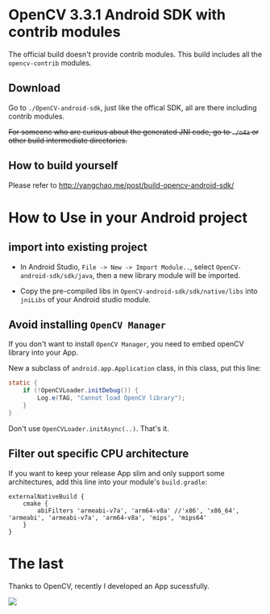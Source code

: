 # OpenCV 3.3.1 Android SDK with contrib modules

The official build doesn't provide contrib modules. This build includes all the `opencv-contrib` modules.

## Download

Go to `./OpenCV-android-sdk`, just like the offical SDK, all are there including contrib modules.

~~For someone who are curious about the generated JNI code, go to `./o4a` or other build intermediate directories.~~

## How to build yourself

Please refer to http://yangchao.me/post/build-opencv-android-sdk/

# How to Use in your Android project

## import into existing project

- In Android Studio, `File -> New -> Import Module..`, select `OpenCV-android-sdk/sdk/java`, then a new library module will be imported.

- Copy the pre-compiled libs in `OpenCV-android-sdk/sdk/native/libs` into `jniLibs` of your Android studio module.

## Avoid installing `OpenCV Manager`

If you don't want to install `OpenCV Manager`, you need to embed openCV library into your App.

New a subclass of `android.app.Application` class, in this class, put this line:

```java
static {
    if (!OpenCVLoader.initDebug()) {
        Log.e(TAG, "Cannot load OpenCV library");
    }
}
```

Don't use `OpenCVLoader.initAsync(..)`. That's it.

## Filter out specific CPU architecture

If you want to keep your release App slim and only support some architectures, add this line into your module's `build.gradle`:

```
externalNativeBuild {
    cmake {
        abiFilters 'armeabi-v7a', 'arm64-v8a' //'x86', 'x86_64', 'armeabi', 'armeabi-v7a', 'arm64-v8a', 'mips', 'mips64'
    }
}
```

# The last

Thanks to OpenCV, recently I developed an App sucessfully.

![](https://i.imgur.com/dmIdwxb.gif)
